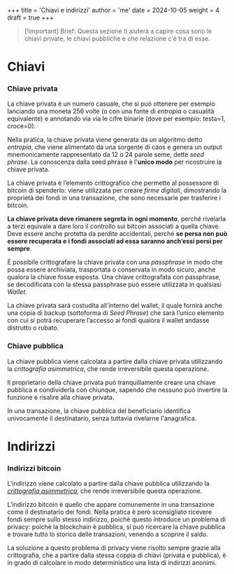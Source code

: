 +++
title = 'Chiavi e indirizzi'
author = 'me'
date = 2024-10-05
weight = 4
draft = true
+++

> [!important] Brief:
> Questa sezione ti aiuterà a capire cosa sono le chiavi private, le chiavi pubbliche e che relazione c'è tra di esse.

# Chiavi
### Chiave privata

La chiave privata è un numero casuale, che si può ottenere per esempio lanciando una moneta 256 volte (o con una fonte di *entropia* o casualità equivalente) e annotando via via le cifre binarie (dove per esempio: testa=1, croce=0).

Nella pratica, la chiave privata viene generata da un algoritmo detto _entropia_, che viene alimentato da una sorgente di caos e genera un output mnemonicamente rappresentato da 12 o 24 parole seme, dette _seed phrase_. La conoscenza dalla seed phrase è l'**unico modo** per ricostruire la chiave privata.

La chiave privata è l’elemento crittografico che permette al possessore di bitcoin di spenderlo: viene utilizzata per creare *firme digitali*, dimostrando la proprietà dei fondi in una transazione, che sono necessarie per trasferire i bitcoin.

**La chiave privata deve rimanere segreta in ogni momento**, perché rivelarla a terzi equivale a dare loro il controllo sui bitcoin associati a quella chiave. Deve essere anche protetta da perdite accidentali, perché **se persa non può essere recuperata e i fondi associati ad essa saranno anch’essi persi per sempre**.

È possibile crittografare la chiave privata con una *passphrase* in modo che possa essere archiviata, trasportata o conservata in modo sicuro, anche qualora la chiave fosse esposta.
Una chiave crittografata con passphrase, se decodificata con la stessa passphrase può essere utilizzata in qualsiasi *Wallet*.

La chiave privata sarà costudita all’interno del wallet, il quale fornirà anche una copia di backup (sottoforma di *Seed Phrase*) che sarà l’unico elemento con cui si potrà recuperare l’accesso ai fondi qualora il wallet andasse distrutto o rubato.


### Chiave pubblica

La chiave pubblica viene calcolata a partire dalla chiave privata utilizzando la *crittografia asimmetrica*, che rende irreversibile questa operazione.

Il proprietario della chiave privata può tranquillamente creare una chiave pubblica e condividerla con chiunque, sapendo che nessuno può invertire la funzione e risalire alla chiave privata.

In una transazione, la chiave pubblica del beneficiario identifica univocamente il destinatario, senza tuttavia rivelarne l'anagrafica.


# Indirizzi
### Indirizzi bitcoin

L'indirizzo viene calcolato a partire dalla chiave pubblica utilizzando la [*crittografia asimmetrica*](https://trama81.github.io/bitcoin/1_teoria_base/1_conoscere_bitcoin/3_crittografia/index.html), che rende irreversibile questa operazione.

L’indirizzo bitcoin è quello che appare comunemente in una transazione come il destinatario dei fondi. Nella pratica è però sconsigliato ricevere fondi sempre sullo stesso indirizzo, poichè questo introduce un problema di privacy: poichè la blockchain è pubblica, si può ricercare la chiave pubblica e trovare tutto lo storico delle transazioni, venendo a scoprire il saldo.

La soluzione a questo problema di privacy viene risolto sempre grazie alla crittografia, che a partire dalla stessa coppia di chiavi (privata e pubblica), è in grado di calcolare in modo deterministico una lista di indirizzi anonimi.